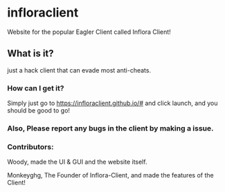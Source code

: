 # infloraclient
Website for the popular Eagler Client called Inflora Client!

## What is it?
just a hack client that can evade most anti-cheats.

### How can I get it? 
Simply just go to https://infloraclient.github.io/# and click launch, and you should be good to go!

### Also, Please report any bugs in the client by making a issue.

### Contributors: 

Woody, made the UI & GUI and the website itself.

Monkeyghg, The Founder of Inflora-Client, and made the features of the Client!
